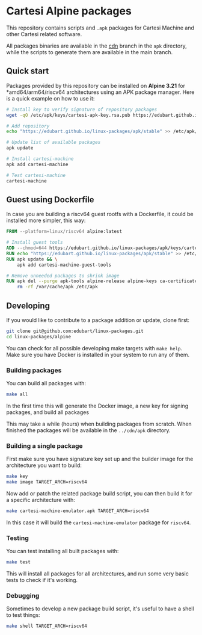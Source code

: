 # Cartesi Alpine packages

This repository contains scripts and `.apk` packages for Cartesi Machine and other Cartesi related software.

All packages binaries are available in the [cdn](https://github.com/edubart/linux-packages/tree/cdn) branch in the `apk` directory,
while the scripts to generate them are available in the main branch.


## Quick start

Packages provided by this repository can be installed on **Alpine 3.21** for *amd64/arm64/riscv64 architectures using an APK package manager.
Here is a quick example on how to use it:

```sh
# Install key to verify signature of repository packages
wget -qO /etc/apk/keys/cartesi-apk-key.rsa.pub https://edubart.github.io/linux-packages/apk/keys/cartesi-apk-key.rsa.pub

# Add repository
echo "https://edubart.github.io/linux-packages/apk/stable" >> /etc/apk/repositories

# Update list of available packages
apk update

# Install cartesi-machine
apk add cartesi-machine

# Test cartesi-machine
cartesi-machine
```

## Guest using Dockerfile

In case you are building a riscv64 guest rootfs with a Dockerfile, it could be installed more simpler, this way:

```Dockerfile
FROM --platform=linux/riscv64 alpine:latest

# Install guest tools
ADD --chmod=644 https://edubart.github.io/linux-packages/apk/keys/cartesi-apk-key.rsa.pub /etc/apk/keys/cartesi-apk-key.rsa.pub
RUN echo "https://edubart.github.io/linux-packages/apk/stable" >> /etc/apk/repositories
RUN apk update && \
    apk add cartesi-machine-guest-tools

# Remove unneeded packages to shrink image
RUN apk del --purge apk-tools alpine-release alpine-keys ca-certificates-bundle libc-utils && \
    rm -rf /var/cache/apk /etc/apk
```

## Developing

If you would like to contribute to a package addition or update, clone first:

```sh
git clone git@github.com:edubart/linux-packages.git
cd linux-packages/alpine
```

You can check for all possible developing make targets with `make help`.
Make sure you have Docker is installed in your system to run any of them.

### Building packages

You can build all packages with:

```sh
make all
```

In the first time this will generate the Docker image, a new key for signing packages, and build all packages

This may take a while (hours) when building packages from scratch.
When finished the packages will be available in the `../cdn/apk` directory.

### Building a single package

First make sure you have signature key set up and the builder image for the architecture you want to build:

```sh
make key
make image TARGET_ARCH=riscv64
```

Now add or patch the related package build script,
you can then build it for a specific architecture with:

```sh
make cartesi-machine-emulator.apk TARGET_ARCH=riscv64
```

In this case it will build the `cartesi-machine-emulator` package for `riscv64`.

### Testing

You can test installing all built packages with:

```sh
make test
```

This will install all packages for all architectures, and run some very basic tests to check if it's working.

### Debugging

Sometimes to develop a new package build script, it's useful to have a shell to test things:

```sh
make shell TARGET_ARCH=riscv64
```
